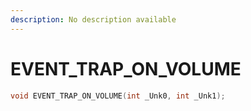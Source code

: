 ```yaml
---
description: No description available 
---
```


# EVENT_TRAP_ON_VOLUME

```cpp
void EVENT_TRAP_ON_VOLUME(int _Unk0, int _Unk1);
```